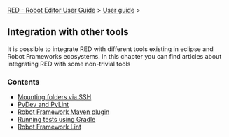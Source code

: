 [RED - Robot Editor User Guide](..\\index.md) > [User
guide](user_guide.md) >

## Integration with other tools

It is possible to integrate RED with different tools existing in eclipse and
Robot Frameworks ecosystems. In this chapter you can find articles about
integrating RED with some non-trivial tools

### Contents

  * [Mounting folders via SSH](tools_integration\\virtual_folders.md)
  * [PyDev and PyLint](tools_integration\\red_pylint.md)
  * [Robot Framework Maven plugin](tools_integration\\maven.md)
  * [Running tests using Gradle](tools_integration\\gradle.md)
  * [Robot Framework Lint](tools_integration\\rflint.md)

